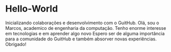 # Hello-World
Inicializando colaborações e desenvolvimento com o GuitHub.
Olá, sou o Marcos, academico de engenharia da computação.
Tenho enorme interesse em tecnologias e em aprender algo novo
Espero ser de alguma importância para a comunidade do GuitHub
e também absorver novas experiências.
Obrigado!

